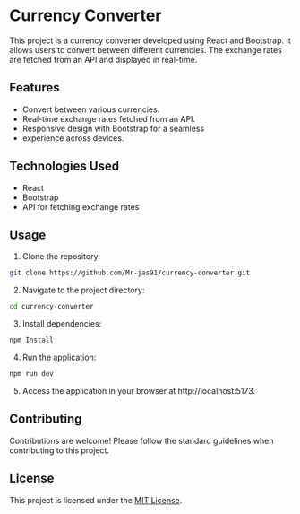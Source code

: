 # Currency Converter
This project is a currency converter developed using React and Bootstrap. It allows users to convert between different currencies. The exchange rates are fetched from an API and displayed in real-time.
## Features
- Convert between various currencies.
- Real-time exchange rates fetched from an API.
- Responsive design with Bootstrap for a seamless 
- experience across devices.
## Technologies Used
- React
- Bootstrap
- API for fetching exchange rates
## Usage
1. Clone the repository:
```bash
git clone https://github.com/Mr-jas91/currency-converter.git
```

2. Navigate to the project directory:
```bash 
cd currency-converter
```
3. Install dependencies:
```bash 
npm Install
```
4. Run the application:
```bash 
npm run dev
```
5. Access the application in your browser at http://localhost:5173.

## Contributing
Contributions are welcome! Please follow the standard guidelines when contributing to this project.

## License

This project is licensed under the [MIT License](LICENSE).
